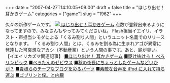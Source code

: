 +++
date = "2007-04-27T14:10:05+09:00"
draft = false
title = "ほじり出せ！耳かきゲーム"
categories = ["game"]
slug = "1962"
+++

久々の新作ゲームです。
<a href="http://picup.omocoro.jp/?eid=185" target="_blank"><img src="http://omo-tokusu.img.jugem.jp/20070425_1685.gif">
ほじり出せ！耳かきゲーム</a>
点数が登録出来るようになってますので、みなさんもやってみてくださいね。
Flash担当イエイリ、イラスト・声担当シモダによる「くるみ割り人間」というユニット名義でのリリースとなります。
「くるみ割り人間」とは、くるみを割る為に生まれアゴが異常に発達した可哀想なアカシ（不動産業）という人間の事です。あと、屁が臭い。
【イエイリカズマ関連記事】
<a href="http://picup.omocoro.jp/?eid=185">■ほじり出せ！ 耳かきゲーム</a>
<a href="http://picup.omocoro.jp/?eid=153">■駆け抜けろ！ ぺろリンピック</a>
<a href="http://picup.omocoro.jp/?eid=108">■ぺろたんのゼビウス</a>
<a href="http://picup.omocoro.jp/?eid=99">■秋の夜長にちょっとしたゲームなどいかが？</a>
<a href="http://picup.omocoro.jp/?eid=69">■貴様らのチープなブログを彩るパーツ</a>
<a href="http://picup.omocoro.jp/?eid=51">■素敵な音声を iPod に入れて持ち運ぶ</a>
<a href="http://picup.omocoro.jp/?eid=123">■ゴブリンと僕。と内臓</a>
